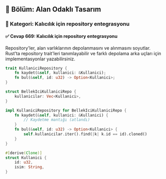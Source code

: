 ## 📘 Bölüm: Alan Odaklı Tasarım
### 🔹 Kategori: Kalıcılık için repository entegrasyonu
#### ✅ Cevap 669: Kalıcılık için repository entegrasyonu

Repository'ler, alan varlıklarının depolanmasını ve alınmasını soyutlar. Rust'ta repository trait'leri tanımlayabilir ve farklı depolama arka uçları için implementasyonlar yazabilirsiniz.

```rust
trait KullaniciRepository {
    fn kaydet(&self, kullanici: &Kullanici);
    fn bul(&self, id: u32) -> Option<Kullanici>;
}

struct BellekIciKullaniciRepo {
    kullanicilar: Vec<Kullanici>,
}

impl KullaniciRepository for BellekIciKullaniciRepo {
    fn kaydet(&self, kullanici: &Kullanici) {
        // Kaydetme mantığı (atlandı)
    }
    fn bul(&self, id: u32) -> Option<Kullanici> {
        self.kullanicilar.iter().find(|k| k.id == id).cloned()
    }
}

#[derive(Clone)]
struct Kullanici {
    id: u32,
    isim: String,
}
```
